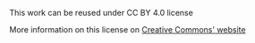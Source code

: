This work can be reused under CC BY 4.0 license

More information on this license on [Creative Commons' website](https://creativecommons.org/licenses/by/4.0/)
